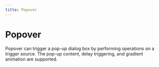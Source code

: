 ```yaml
---
title: Popover
---
```


# Popover

<div>Popover can trigger a pop-up dialog box by performing operations on a trigger source. The pop-up content, delay triggering, and gradient animation are supported.</div>
